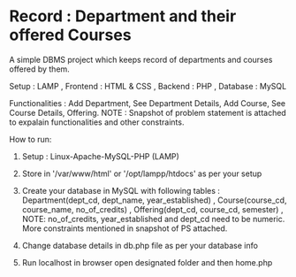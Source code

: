 # Record : Department and their offered Courses

A simple DBMS project which keeps record of departments and courses offered by them.

Setup : LAMP , Frontend : HTML & CSS , Backend : PHP , Database : MySQL

Functionalities :
Add Department, See Department Details, Add Course, See Course Details, Offering.
NOTE : Snapshot of problem statement is attached to expalain functionalities and other constraints.



How to run:
1) Setup : Linux-Apache-MySQL-PHP (LAMP)
    
2) Store in '/var/www/html' or '/opt/lampp/htdocs' as per your setup
    
3) Create your database in MySQL with following tables :
   Department(dept_cd, dept_name, year_established) , 
   Course(course_cd, course_name, no_of_credits) , 
   Offering(dept_cd, course_cd, semester) , 
   NOTE: no_of_credits, year_established and dept_cd need to be numeric. More constraints mentioned in snapshot of PS attached.

4) Change database details in db.php file as per your database info
    
5) Run localhost in browser open designated folder and then home.php
